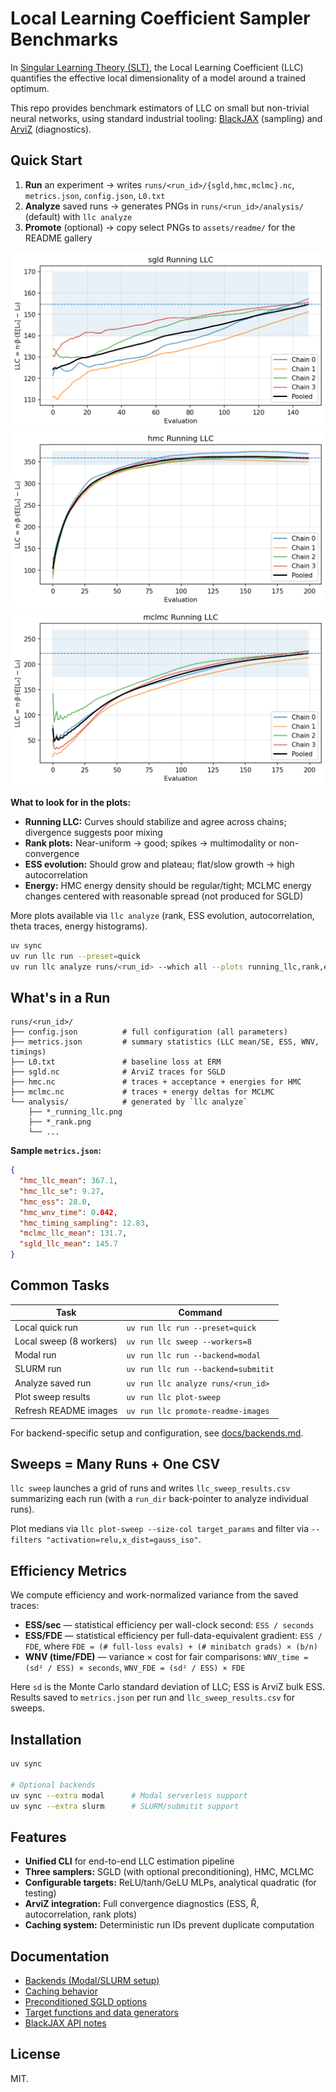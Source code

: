 # Local Learning Coefficient Sampler Benchmarks

In [Singular Learning Theory (SLT)](https://singularlearningtheory.com), the Local Learning Coefficient (LLC) quantifies the effective local dimensionality of a model around a trained optimum.

This repo provides benchmark estimators of LLC on small but non-trivial neural networks, using standard industrial tooling: [BlackJAX](https://github.com/blackjax-devs/blackjax/tree/1.2.5) (sampling) and [ArviZ](https://python.arviz.org/) (diagnostics).

## Quick Start

1. **Run** an experiment → writes `runs/<run_id>/{sgld,hmc,mclmc}.nc`, `metrics.json`, `config.json`, `L0.txt`
2. **Analyze** saved runs → generates PNGs in `runs/<run_id>/analysis/` (default) with `llc analyze`
3. **Promote** (optional) → copy select PNGs to `assets/readme/` for the README gallery


![SGLD running LLC](assets/readme/sgld_llc_running.png)
![HMC running LLC](assets/readme/hmc_llc_running.png)
![MCLMC running LLC](assets/readme/mclmc_llc_running.png)


**What to look for in the plots:**

- **Running LLC:** Curves should stabilize and agree across chains; divergence suggests poor mixing
- **Rank plots:** Near-uniform → good; spikes → multimodality or non-convergence
- **ESS evolution:** Should grow and plateau; flat/slow growth → high autocorrelation
- **Energy:** HMC energy density should be regular/tight; MCLMC energy changes centered with reasonable spread (not produced for SGLD)

More plots available via `llc analyze` (rank, ESS evolution, autocorrelation, theta traces, energy histograms).

```bash
uv sync
uv run llc run --preset=quick
uv run llc analyze runs/<run_id> --which all --plots running_llc,rank,ess_evolution,autocorr,energy,theta
```

## What's in a Run

```text
runs/<run_id>/
├── config.json          # full configuration (all parameters)
├── metrics.json         # summary statistics (LLC mean/SE, ESS, WNV, timings)
├── L0.txt               # baseline loss at ERM
├── sgld.nc              # ArviZ traces for SGLD
├── hmc.nc               # traces + acceptance + energies for HMC
├── mclmc.nc             # traces + energy deltas for MCLMC
└── analysis/            # generated by `llc analyze`
    ├── *_running_llc.png
    ├── *_rank.png
    └── ...
```

**Sample `metrics.json`:**
```json
{
  "hmc_llc_mean": 367.1,
  "hmc_llc_se": 9.27,
  "hmc_ess": 28.0,
  "hmc_wnv_time": 0.042,
  "hmc_timing_sampling": 12.83,
  "mclmc_llc_mean": 131.7,
  "sgld_llc_mean": 145.7
}
```

## Common Tasks

| Task | Command |
|------|---------|
| Local quick run | `uv run llc run --preset=quick` |
| Local sweep (8 workers) | `uv run llc sweep --workers=8` |
| Modal run | `uv run llc run --backend=modal` |
| SLURM run | `uv run llc run --backend=submitit` |
| Analyze saved run | `uv run llc analyze runs/<run_id>` |
| Plot sweep results | `uv run llc plot-sweep` |
| Refresh README images | `uv run llc promote-readme-images` |

For backend-specific setup and configuration, see [docs/backends.md](docs/backends.md).

## Sweeps = Many Runs + One CSV

`llc sweep` launches a grid of runs and writes `llc_sweep_results.csv` summarizing each run (with a `run_dir` back-pointer to analyze individual runs).

Plot medians via `llc plot-sweep --size-col target_params` and filter via `--filters "activation=relu,x_dist=gauss_iso"`.

## Efficiency Metrics

We compute efficiency and work-normalized variance from the saved traces:

- **ESS/sec** — statistical efficiency per wall-clock second: `ESS / seconds`
- **ESS/FDE** — statistical efficiency per full-data-equivalent gradient: `ESS / FDE`, where `FDE = (# full-loss evals) + (# minibatch grads) × (b/n)`
- **WNV (time/FDE)** — variance × cost for fair comparisons: `WNV_time = (sd² / ESS) × seconds`, `WNV_FDE = (sd² / ESS) × FDE`

Here `sd` is the Monte Carlo standard deviation of LLC; ESS is ArviZ bulk ESS. Results saved to `metrics.json` per run and `llc_sweep_results.csv` for sweeps.

## Installation

```bash
uv sync

# Optional backends
uv sync --extra modal      # Modal serverless support
uv sync --extra slurm      # SLURM/submitit support
```

## Features

- **Unified CLI** for end-to-end LLC estimation pipeline
- **Three samplers:** SGLD (with optional preconditioning), HMC, MCLMC
- **Configurable targets:** ReLU/tanh/GeLU MLPs, analytical quadratic (for testing)
- **ArviZ integration:** Full convergence diagnostics (ESS, R̂, autocorrelation, rank plots)
- **Caching system:** Deterministic run IDs prevent duplicate computation

## Documentation

- [Backends (Modal/SLURM setup)](docs/backends.md)
- [Caching behavior](docs/caching.md)
- [Preconditioned SGLD options](docs/sgld-precond.md)
- [Target functions and data generators](docs/targets.md)
- [BlackJAX API notes](docs/blackjax.md)

## License

MIT.